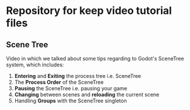 # Repository for keep video tutorial files

## Scene Tree

Video in which we talked about some tips regarding to Godot's SceneTree system, which includes:

1. **Entering** and **Exiting** the process tree i.e. SceneTree
2. The **Process Order** of the SceneTree
3. **Pausing** the SceneTree i.e. pausing your game
4. **Changing** between scenes and **reloading** the current scene
5. Handling **Groups** with the SceneTree singleton
